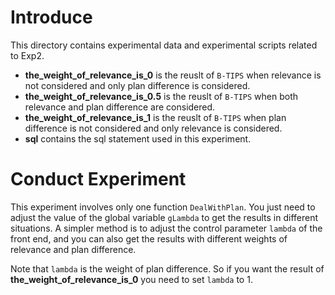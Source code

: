 # Introduce
This directory contains experimental data and experimental scripts related to Exp2.

- **the_weight_of_relevance_is_0** is the reuslt of `B-TIPS` when relevance is not considered and only plan difference is considered.
- **the_weight_of_relevance_is_0.5** is the reuslt of `B-TIPS` when both relevance and plan difference are considered.
- **the_weight_of_relevance_is_1** is the reuslt of `B-TIPS` when plan difference is not considered and only relevance is considered.
- **sql** contains the sql statement used in this experiment.

# Conduct Experiment
This experiment involves only one function `DealWithPlan`. You just need to adjust the value of the global variable `gLambda` to get the results in different situations. A simpler method is to adjust the control parameter `lambda` of the front end, and you can also get the results with different weights of relevance and plan difference. 

Note that `lambda` is the weight of plan difference. So if you want the result of **the_weight_of_relevance_is_0** you need to set `lambda` to 1.
